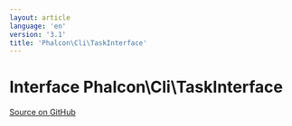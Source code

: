 ```yaml
---
layout: article
language: 'en'
version: '3.1'
title: 'Phalcon\Cli\TaskInterface'
---
```

# Interface **Phalcon\Cli\TaskInterface**

<a href="https://github.com/phalcon/cphalcon/tree/v3.1.0/phalcon/cli/taskinterface.zep" class="btn btn-default btn-sm">Source on GitHub</a>

